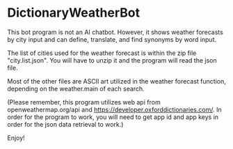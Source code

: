 # DictionaryWeatherBot
This bot program is not an AI chatbot. However, it shows weather forecasts by city input and can define, translate, and find synonyms by word input.


The list of cities used for the weather forecast is within the zip file "city.list.json". You will have to unzip it and the program will read the json file.

Most of the other files are ASCII art utilized in the weather forecast function, depending on the weather.main of each search.

(Please remember, this program utilizes web api from openweathermap.org/api and https://developer.oxforddictionaries.com/. In order for the program to work, you will need to get app id and app keys in order for the json data retrieval to work.)


Enjoy!
